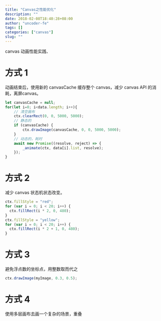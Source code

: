 ```yaml
---
title: "Canvas之性能优化"
description: ""
date: 2018-02-08T18:40:28+08:00
author: "uncoder-fe"
tags: []
categories: ["canvas"]
slug: ""
---
```


canvas 动画性能实践、

<!--more-->

# 方式 1

动画结束后，使用新的 canvasCache 缓存整个 canvas，减少 canvas API 的消耗，离屏canvas。

```javascript
let canvasCache = null;
for(let i=0; i<data.length; i++){
    // 清空画布
    ctx.clearRect(0, 0, 5000, 5000);
    // 静态的
    if (canvasCache) {
        ctx.drawImage(canvasCache, 0, 0, 5000, 5000);
    }
    // 动态的，耗时
    await new Promise((resolve, reject) => {
        _animate(ctx, data[i].list, resolve);
    });
}
```

# 方式 2

减少 canvas 状态机状态改变。

```javascript
ctx.fillStyle = "red";
for (var i = 0; i < 20; i++) {
  ctx.fillRect(i * 2, 0, 480);
}
ctx.fillStyle = "yellow";
for (var i = 0; i < 20; i++) {
  ctx.fillRect(i * 2 + 1, 0, 480);
}
```

# 方式 3

避免浮点数的坐标点，用整数取而代之

```javascript
ctx.drawImage(myImage, 0.3, 0.5);
```

# 方式 4

使用多层画布去画一个复杂的场景，重叠